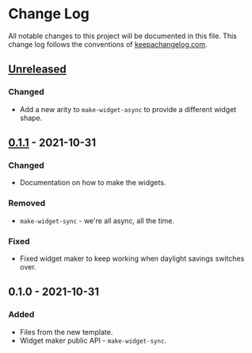 # Change Log
All notable changes to this project will be documented in this file. This change log follows the conventions of [keepachangelog.com](http://keepachangelog.com/).

## [Unreleased]
### Changed
- Add a new arity to `make-widget-async` to provide a different widget shape.

## [0.1.1] - 2021-10-31
### Changed
- Documentation on how to make the widgets.

### Removed
- `make-widget-sync` - we're all async, all the time.

### Fixed
- Fixed widget maker to keep working when daylight savings switches over.

## 0.1.0 - 2021-10-31
### Added
- Files from the new template.
- Widget maker public API - `make-widget-sync`.

[Unreleased]: https://github.com/your-name/apigee-api/compare/0.1.1...HEAD
[0.1.1]: https://github.com/your-name/apigee-api/compare/0.1.0...0.1.1
